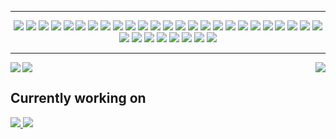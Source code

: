 <!-- Hi stranger, are you lost? -->
<hr>
<!-- Badges -->
<div align="center">
  <!-- Github Actions -->
  <image src="https://img.shields.io/badge/github%20actions-%232671E5.svg?style=for-the-badge&logo=githubactions&logoColor=white"/>
  <!-- MariaDB -->
  <image src="https://img.shields.io/badge/MariaDB-003545?style=for-the-badge&logo=mariadb&logoColor=white"/>
  <!-- MongoDB -->
  <image src="https://img.shields.io/badge/MongoDB-%234ea94b.svg?style=for-the-badge&logo=mongodb&logoColor=white"/>
  <!-- MySQL -->
  <image src="https://img.shields.io/badge/mysql-%2300f.svg?style=for-the-badge&logo=mysql&logoColor=white"/>
  <!-- Postgres -->
  <image src="https://img.shields.io/badge/postgres-%23316192.svg?style=for-the-badge&logo=postgresql&logoColor=white"/>
  <!-- Redis -->
  <image src="https://img.shields.io/badge/redis-%23DD0031.svg?style=for-the-badge&logo=redis&logoColor=white"/>
  <!-- Figma -->
  <image src="https://img.shields.io/badge/figma-%23F24E1E.svg?style=for-the-badge&logo=figma&logoColor=white"/>
  <!-- Angular -->
  <image src="https://img.shields.io/badge/angular-%23DD0031.svg?style=for-the-badge&logo=angular&logoColor=white"/>
  <!-- ExpressJS -->
  <image src="https://img.shields.io/badge/express.js-%23404d59.svg?style=for-the-badge&logo=express&logoColor=%2361DAFB"/>
  <!-- NestJS -->
  <image src="https://img.shields.io/badge/nestjs-%23E0234E.svg?style=for-the-badge&logo=nestjs&logoColor=white"/>
  <!-- NestJS -->
  <image src="https://img.shields.io/badge/Next-black?style=for-the-badge&logo=next.js&logoColor=white"/>
  <!-- NodeJS -->
  <image src="https://img.shields.io/badge/node.js-6DA55F?style=for-the-badge&logo=node.js&logoColor=white"/>
  <!-- NX -->
  <image src="https://img.shields.io/badge/nx-143055?style=for-the-badge&logo=nx&logoColor=white"/>
  <!-- React -->
  <image src="https://img.shields.io/badge/react-%2320232a.svg?style=for-the-badge&logo=react&logoColor=%2361DAFB"/>
  <!-- ReactNative -->
  <image src="https://img.shields.io/badge/react_native-%2320232a.svg?style=for-the-badge&logo=react&logoColor=%2361DAFB"/>
  <!-- Svelte -->
  <image src="https://img.shields.io/badge/svelte-%23f1413d.svg?style=for-the-badge&logo=svelte&logoColor=white"/>
  <!-- TailwindCSS -->
  <image src="https://img.shields.io/badge/tailwindcss-%2338B2AC.svg?style=for-the-badge&logo=tailwind-css&logoColor=white"/>
  <!-- VueJS -->
  <image src="https://img.shields.io/badge/vuejs-%2335495e.svg?style=for-the-badge&logo=vuedotjs&logoColor=%234FC08D"/>
  <!-- C++ -->
  <image src="https://img.shields.io/badge/c++-%2300599C.svg?style=for-the-badge&logo=c%2B%2B&logoColor=white"/>
  <!-- CSS3 -->
  <image src="https://img.shields.io/badge/css3-%231572B6.svg?style=for-the-badge&logo=css3&logoColor=white"/>
  <!-- GraphQL -->
  <image src="https://img.shields.io/badge/-GraphQL-E10098?style=for-the-badge&logo=graphql&logoColor=white"/>
  <!-- HTML5 -->
  <image src="https://img.shields.io/badge/html5-%23E34F26.svg?style=for-the-badge&logo=html5&logoColor=white"/>
  <!-- Java -->
  <image src="https://img.shields.io/badge/java-%23ED8B00.svg?style=for-the-badge&logo=java&logoColor=white"/>
  <!-- Javascript -->
  <image src="https://img.shields.io/badge/javascript-%23323330.svg?style=for-the-badge&logo=javascript&logoColor=%23F7DF1E"/>
  <!-- Rust -->
  <image src="https://img.shields.io/badge/rust-%23000000.svg?style=for-the-badge&logo=rust&logoColor=white"/>
  <!-- Typescript -->
  <image src="https://img.shields.io/badge/typescript-%23007ACC.svg?style=for-the-badge&logo=typescript&logoColor=white"/>
  <!-- Prisma -->
  <image src="https://img.shields.io/badge/Prisma-3982CE?style=for-the-badge&logo=Prisma&logoColor=white"/>
  <!-- Sequelize -->
  <image src="https://img.shields.io/badge/Sequelize-52B0E7?style=for-the-badge&logo=Sequelize&logoColor=white"/>
  <!-- Arduino -->
  <image src="https://img.shields.io/badge/-Arduino-00979D?style=for-the-badge&logo=Arduino&logoColor=white"/>
  <!-- Docker -->
  <image src="https://img.shields.io/badge/docker-%230db7ed.svg?style=for-the-badge&logo=docker&logoColor=white"/>
  <!-- Jest -->
  <image src="https://img.shields.io/badge/-jest-%23C21325?style=for-the-badge&logo=jest&logoColor=white"/>
  <!-- Git -->
  <image src="https://img.shields.io/badge/git-%23F05033.svg?style=for-the-badge&logo=git&logoColor=white"/>
  <!-- GitHub -->
  <image src="https://img.shields.io/badge/github-%23121011.svg?style=for-the-badge&logo=github&logoColor=white"/>
</div>
<hr>

<div>
  <img align="left" src="https://github-readme-stats-git-masterrstaa-rickstaa.vercel.app/api?username=kaanmol&show_icons=true&count_private=true&custom_title=My%20GitHub%20profile&theme=github_dark&hide_border=true" />
    <img align="right" src="https://github-readme-stats-git-masterrstaa-rickstaa.vercel.app/api/top-langs/?username=kaanmol&custom_title=Most%20used%20languages&theme=github_dark&hide_border=true&langs_count=6" />
  <img float="left" src="https://github-readme-stats-git-masterrstaa-rickstaa.vercel.app/api/wakatime?username=KaanMol&theme=github_dark&hide_border=true&custom_title=Coding%20activity%20%28past%20two%20weeks%29&langs_count=10" />
</div>

<h2>Currently working on</h2>
<a href="https://www.github.com/Somfic/EventFlow-Server">
  <img src="https://github-readme-stats-git-masterrstaa-rickstaa.vercel.app/api/pin/?username=kaanmol&repo=EventFlow-Server&theme=tokyonight&hide_border=true" />
</a>
<a href="https://www.github.com/Somfic/EventFlow-Client">
  <img src="https://github-readme-stats-git-masterrstaa-rickstaa.vercel.app/api/pin/?username=kaanmol&repo=EventFlow-client&theme=tokyonight&hide_border=true" />
</a>
